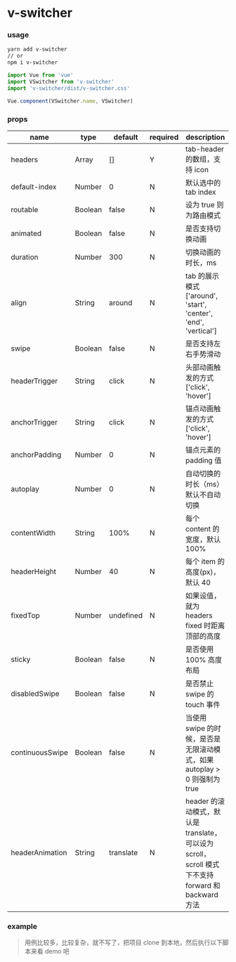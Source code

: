 # v-switcher

### usage
```sh
yarn add v-switcher
// or
npm i v-switcher
```

```javascript
import Vue from 'vue'
import VSwitcher from 'v-switcher'
import 'v-switcher/dist/v-switcher.css'

Vue.component(VSwitcher.name, VSwitcher)
```

### props
| name | type | default  | required | description |
| --- | --- | --- | --- | --- |
| headers | Array | [] | Y | tab-header 的数组，支持 icon |
| default-index | Number | 0 | N | 默认选中的 tab index |
| routable | Boolean | false | N | 设为 true 则为路由模式 |
| animated | Boolean | false | N | 是否支持切换动画 | 
| duration | Number | 300 | N | 切换动画的时长，ms |
| align | String | around | N | tab 的展示模式 ['around', 'start', 'center', 'end', 'vertical'] |
| swipe | Boolean | false | N | 是否支持左右手势滑动 | 
| headerTrigger | String | click | N | 头部动画触发的方式 ['click', 'hover'] |
| anchorTrigger | String | click | N | 锚点动画触发的方式 ['click', 'hover'] |
| anchorPadding | Number | 0 | N | 锚点元素的 padding 值 |
| autoplay | Number | 0 | N | 自动切换的时长（ms）默认不自动切换 |
| contentWidth | String | 100% | N | 每个 content 的宽度，默认 100% |
| headerHeight | Number | 40 | N | 每个 item 的高度(px)，默认 40 |
| fixedTop | Number | undefined | N | 如果设值，就为 headers fixed 时距离顶部的高度 |
| sticky | Boolean | false | N | 是否使用 100% 高度布局 |
| disabledSwipe | Boolean | false | N | 是否禁止 swipe 的 touch 事件 |
| continuousSwipe | Boolean | false | N | 当使用 swipe 的时候，是否是无限滚动模式，如果 autoplay > 0 则强制为 true |
| headerAnimation | String | translate | N | header 的滚动模式，默认是 translate，可以设为 scroll，scroll 模式下不支持 forward 和 backward 方法 |

### example
> 用例比较多，比较复杂，就不写了，把项目 clone 到本地，然后执行以下脚本来看 demo 吧
